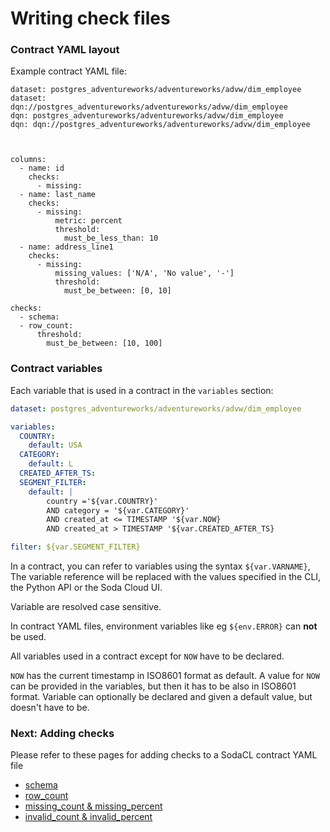 # Writing check files

### Contract YAML layout

Example contract YAML file:
```
dataset: postgres_adventureworks/adventureworks/advw/dim_employee
dataset: dqn://postgres_adventureworks/adventureworks/advw/dim_employee
dqn: postgres_adventureworks/adventureworks/advw/dim_employee
dqn: dqn://postgres_adventureworks/adventureworks/advw/dim_employee



columns:
  - name: id
    checks:
      - missing:
  - name: last_name
    checks:
      - missing:
          metric: percent
          threshold:
            must_be_less_than: 10
  - name: address_line1
    checks:
      - missing:
          missing_values: ['N/A', 'No value', '-']
          threshold:
            must_be_between: [0, 10]

checks:
  - schema:
  - row_count:
      threshold:
        must_be_between: [10, 100]
```

### Contract variables

Each variable that is used in a contract in the `variables` section:

```yaml
dataset: postgres_adventureworks/adventureworks/advw/dim_employee

variables: 
  COUNTRY:
    default: USA
  CATEGORY:
    default: L
  CREATED_AFTER_TS:
  SEGMENT_FILTER:
    default: |
        country ='${var.COUNTRY}' 
        AND category = '${var.CATEGORY}' 
        AND created_at <= TIMESTAMP '${var.NOW}
        AND created_at > TIMESTAMP '${var.CREATED_AFTER_TS}

filter: ${var.SEGMENT_FILTER}
```

In a contract, you can refer to variables using the syntax `${var.VARNAME}`, The variable reference 
will be replaced with the values specified in the CLI, the Python API or the Soda Cloud UI.

Variable are resolved case sensitive.

In contract YAML files, environment variables like eg `${env.ERROR}` can **not** be used.

All variables used in a contract except for `NOW` have to be declared.

`NOW` has the current timestamp in ISO8601 format as default.  A value for `NOW` can be 
provided in the variables, but then it has to be also in ISO8601 format.  Variable can 
optionally be declared and given a default value, but doesn't have to be.

### Next: Adding checks

Please refer to these pages for adding checks to a SodaCL contract YAML file

* [schema](schema_check.md)
* [row_count](row_count_check.md)
* [missing_count & missing_percent](missing_checks.md)
* [invalid_count & invalid_percent](invalid_checks.md)
